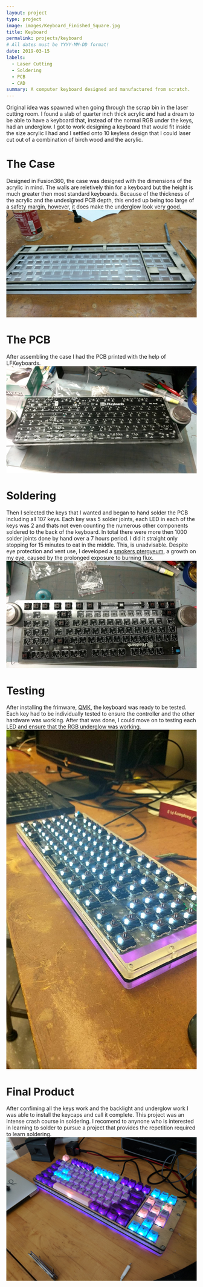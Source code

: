 ```yaml
---
layout: project
type: project
image: images/Keyboard_Finished_Square.jpg
title: Keyboard
permalink: projects/keyboard
# All dates must be YYYY-MM-DD format!
date: 2019-03-15
labels:
  - Laser Cutting
  - Soldering
  - PCB
  - CAD
summary: A computer keyboard designed and manufactured from scratch.
---
```

Original idea was spawned when going through the scrap bin in the laser cutting room. I found a slab of quarter inch thick acrylic and had a dream to be able to have a keyboard that, instead of the normal RGB under the keys, had an underglow. I got to work designing a keyboard that would fit inside the size acrylic I had and I settled onto 10 keyless design that I could laser cut out of a combination of birch wood and the acrylic.

# The Case
Designed in Fusion360, the case was designed with the dimensions of the acrylic in mind. The walls are reletively thin for a keyboard but the height is much greater then most standard keyboards. Because of the thickness of the acrylic and the undesigned PCB depth, this ended up being too large of a safety margin, however, it does make the underglow look very good. 
<img class="ui Large left centered rounded image" src="../images/Keyboard_CaseAsembled.jpg">

# The PCB
After assembling the case I had the PCB printed with the help of LFKeyboards.
<img class="ui Large	 left centered rounded image" src="../images/Keyboard_PCBUnassembled.jpg">

# Soldering
Then I selected the keys that I wanted and began to hand solder the PCB including all 107 keys. Each key was 5 solder joints, each LED in each of the keys was 2 and thats not even counting the numerous other components soldered to the back of the keyboard. In total there were more then 1000 solder joints done by hand over a 7 hours period. I did it straight only stopping for 15 minutes to eat in the middle. This, is unadvisable. Despite eye protection and vent use, I developed a [smokers ptergyeum](https://www.healthline.com/health/pterygium#causes), a growth on my eye, caused by the prolonged exposure to burning flux. 
<img class="ui Large	 left centered rounded image" src="../images/Keyboard_PCBDuringAssembly.jpg">

# Testing
After installing the frimware, [QMK](https://qmk.fm/), the keyboard was ready to be tested. Each key had to be individually tested to ensure the controller and the other hardware was working. After that was done, I could move on to testing each LED and ensure that the RGB underglow was working. 
<img class="ui medium left centered rounded image" src="../images/Keyboard_AfterAssemblyNoKeycaps.jpg">

# Final Product
After confiming all the keys work and the backlight and underglow work I was able to install the keycaps and call it complete. This project was an intense crash course in soldering. I recomend to anynone who is interested in learning to solder to pursue a project that provides the repetition required to learn soldering.  
<img class="ui massive left centered rounded image" src="../images/Keyboard_Finished.jpg">




